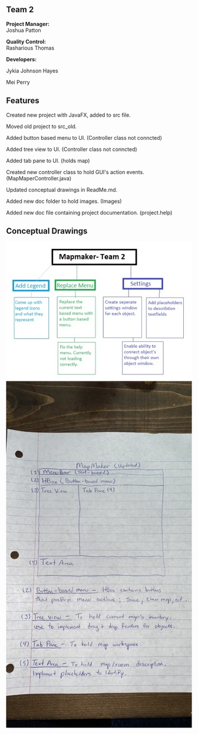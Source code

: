 ## Team 2
**Project Manager:**   
Joshua Patton

**Quality Control:**  
Rasharious Thomas 

**Developers:**  

Jykia Johnson Hayes 

Mei Perry
## Features
Created new project with JavaFX, added to src file.

Moved old project to src_old.

Added button based menu to UI. (Controller class not conncted)

Added tree view to UI. (Controller class not conncted)

Added tab pane to UI.  (holds map)

Created new controller class to hold GUI's action events. (MapMaperController.java)

Updated conceptual drawings in ReadMe.md. 

Added new doc folder to hold images. (Images)

Added new doc file containing project documentation. (project.help)

## Conceptual Drawings
![](doc/Images/DevelopmentMap.jpg)
![](doc/Images/ConceptualDrawingUpdate.jpg)
